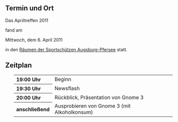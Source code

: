 <h2>Termin und Ort</h2>
 <p>
 Das Apriltreffen 2011 
 
 fand am 
 </p>
 Mittwoch, dem 6. April 2011
 <p> in den <a href="/Treffen/Treffpunkt/">Räumen der Sportschützen Augsburg-Pfersee</a> statt.</p>
 <h2>Zeitplan</h2>
 <table width="100%" align="center" style="margin-left:20pt;">
 <tr>
	 <th align="left" width="20%">19:00 Uhr</th>
	 <td align="left" width="80%">Beginn</td>
	</tr>
 <tr>
	 <th align="left" width="20%">19:30 Uhr</th>
	 <td align="left" width="80%">Newsflash</td>
	</tr>
 <tr>
	 <th align="left" width="20%">20:00 Uhr</th>
	 <td align="left" width="80%">Rückblick, Präsentation von Gnome 3</td>
	</tr>
 <tr>
	 <th align="left" width="20%">anschließend</th>
	 <td align="left" width="80%">Ausprobieren von Gnome 3 (mit Alkoholkonsum)</td>
	</tr>
 </table>